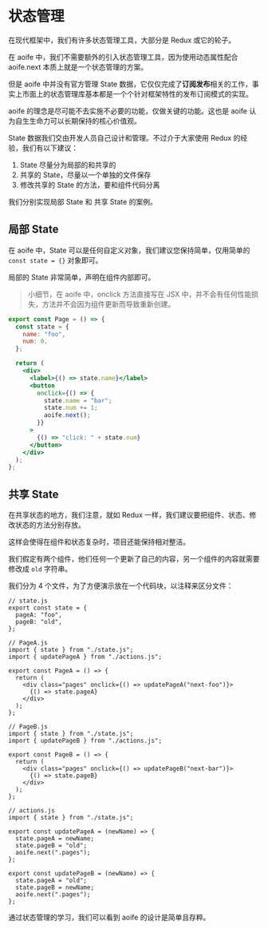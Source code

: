 # 状态管理

在现代框架中，我们有许多状态管理工具，大部分是 Redux 或它的轮子。

在 aoife 中，我们不需要额外的引入状态管理工具，因为使用动态属性配合 aoife.next 本质上就是一个状态管理的方案。

但是 aoife 中并没有官方管理 State 数据，它仅仅完成了**订阅发布**相关的工作，事实上市面上的状态管理库基本都是一个个针对框架特性的发布订阅模式的实现。

aoife 的理念是尽可能不去实施不必要的功能，仅做关键的功能。这也是 aoife 认为自生生命力可以长期保持的核心价值观。

State 数据我们交由开发人员自己设计和管理。不过介于大家使用 Redux 的经验，我们有以下建议：

1. State 尽量分为局部的和共享的
2. 共享的 State，尽量以一个单独的文件保存
3. 修改共享的 State 的方法，要和组件代码分离

我们分别实现局部 State 和 共享 State 的案例。

## 局部 State

在 aoife 中，State 可以是任何自定义对象，我们建议您保持简单，仅用简单的 `const state = {}` 对象即可。

局部的 State 非常简单，声明在组件内部即可。

> 小细节，在 aoife 中，onclick 方法直接写在 JSX 中，并不会有任何性能损失，方法并不会因为组件更新而导致重新创建。

```jsx
export const Page = () => {
  const state = {
    name: "foo",
    num: 0,
  };

  return (
    <div>
      <label>{() => state.name}</label>
      <button
        onclick={() => {
          state.name = "bar";
          state.num += 1;
          aoife.next();
        }}
      >
        {() => "click: " + state.num}
      </button>
    </div>
  );
};
```

## 共享 State

在共享状态的地方，我们注意，就如 Redux 一样，我们建议要把组件、状态、修改状态的方法分别存放。

这样会使得在组件和状态复杂时，项目还能保持相对整洁。

我们假定有两个组件，他们任何一个更新了自己的内容，另一个组件的内容就需要修改成 `old` 字符串。

我们分为 4 个文件，为了方便演示放在一个代码块，以注释来区分文件：

```tsx
// state.js
export const state = {
  pageA: "foo",
  pageB: "old",
};

// PageA.js
import { state } from "./state.js";
import { updatePageA } from "./actions.js";

export const PageA = () => {
  return (
    <div class="pages" onclick={() => updatePageA("next-foo")}>
      {() => state.pageA}
    </div>
  );
};

// PageB.js
import { state } from "./state.js";
import { updatePageB } from "./actions.js";

export const PageB = () => {
  return (
    <div class="pages" onclick={() => updatePageB("next-bar")}>
      {() => state.pageB}
    </div>
  );
};

// actions.js
import { state } from "./state.js";

export const updatePageA = (newName) => {
  state.pageA = newName;
  state.pageB = "old";
  aoife.next(".pages");
};

export const updatePageB = (newName) => {
  state.pageA = "old";
  state.pageB = newName;
  aoife.next(".pages");
};
```

通过状态管理的学习，我们可以看到 aoife 的设计是简单且存粹。
